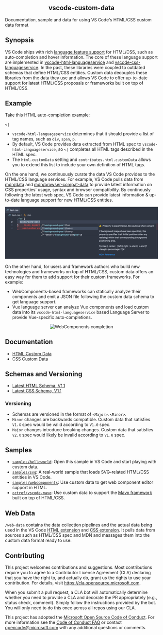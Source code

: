 <p>
  <h2 align="center">vscode-custom-data</h2>
  Documentation, sample and data for using VS Code's HTML/CSS custom data format.
</p>

## Synopsis

VS Code ships with rich [language feature support](https://code.visualstudio.com/api/language-extensions/programmatic-language-features) for HTML/CSS, such as auto-completion and hover information. The core of these language support are implemented in [vscode-html-languageservice](https://github.com/microsoft/vscode-html-languageservice) and [vscode-css-languageservice](https://github.com/microsoft/vscode-css-languageservice). In the past, these libraries were coupled to outdated schemas that define HTML/CSS entities. Custom data decouples these libraries from the data they use and allows VS Code to offer up-to-date support for latest HTML/CSS proposals or frameworks built on top of HTML/CSS.

## Example

Take this HTML auto-completion example:

`<|`

- `vscode-html-languageservice` determines that it should provide a list of tag names, such as `div`, `span`, `p`.
- By default, VS Code provides data extracted from HTML spec to `vscode-html-languageservice`, so `<|` completes all HTML tags described in the HTML spec.
- The `html.customData` setting and `contributes.html.customData` allows you to extend this list to include your own definition of HTML tags.

On the one hand, we continuously curate the data VS Code provides to the HTML/CSS language services. For example, VS Code pulls data from [mdn/data](https://github.com/mdn/data) and [mdn/browser-compat-data](https://github.com/mdn/browser-compat-data) to provide latest information on CSS properties' usage, syntax and browser compatibility. By continously following the latest web spec, VS Code can provide latest information & up-to-date language support for new HTML/CSS entities.

<div align="center">
  <img alt="CSS completion" src="./media/css-completion.png" width="680px">
</div>
<p></p>

On the other hand, for users and framework authors who build new technologies and frameworks on top of HTML/CSS, custom data offers an easy way for them to add support for their custom frameworks. For example:
- WebComponents-based frameworks can statically analyze their components and emit a JSON file following the custom data schema to get language support.
- Vue language server can analyze Vue components and load custom data into its `vscode-html-languageservice` based Language Server to provide Vue-specific auto-completions.

<div align="center">
  <img alt="WebComponents completion" src="./samples/webcomponents/demo.gif" width="680px">
</div>

## Documentation

- [HTML Custom Data](https://github.com/microsoft/vscode-html-languageservice/blob/master/docs/customData.md)
- [CSS Custom Data](https://github.com/microsoft/vscode-css-languageservice/blob/master/docs/customData.md)

## Schemas and Versioning

- [Latest HTML Schema, V1.1](https://github.com/microsoft/vscode-html-languageservice/blob/master/docs/customData.schema.json)
- [Latest CSS Schema, V1.1](https://github.com/microsoft/vscode-CSS-languageservice/blob/master/docs/customData.schema.json)

### Versioning

- Schemas are versioned in the format of `<Major>.<Minor>`.
- `Minor` changes are backwards compatible. Custom data that satisfies `V1.X` spec would be valid according to `V1.0` spec.
- `Major` changes introduce breaking changes. Custom data that satisfies `V2.X` spec would likely be invalid according to `V1.0` spec.

## Samples

- [`samples/helloworld`](./samples/helloworld): Open this sample in VS Code and start playing with custom data.
- [`samples/svg`](./samples/svg): A real-world sample that loads SVG-related HTML/CSS entities in VS Code.
- [`samples/webcomponents`](./samples/webcomponents): Use custom data to get web component editor support in HTML.
- [`octref/vscode-mavo`](https://github.com/octref/vscode-mavo): Use custom data to support the [Mavo framework](https://mavo.io) built on top of HTML/CSS.

## Web Data

`/web-data` contains the data collection pipelines and the actual data being used in the VS Code [HTML extension](https://github.com/microsoft/vscode/tree/master/extensions/html-language-features) and [CSS extension](https://github.com/microsoft/vscode/tree/master/extensions/css-language-features). It pulls data from sources such as HTML/CSS spec and MDN and massages them into the custom data format ready to use.

## Contributing

This project welcomes contributions and suggestions.  Most contributions require you to agree to a
Contributor License Agreement (CLA) declaring that you have the right to, and actually do, grant us
the rights to use your contribution. For details, visit https://cla.opensource.microsoft.com.

When you submit a pull request, a CLA bot will automatically determine whether you need to provide
a CLA and decorate the PR appropriately (e.g., status check, comment). Simply follow the instructions
provided by the bot. You will only need to do this once across all repos using our CLA.

This project has adopted the [Microsoft Open Source Code of Conduct](https://opensource.microsoft.com/codeofconduct/).
For more information see the [Code of Conduct FAQ](https://opensource.microsoft.com/codeofconduct/faq/) or
contact [opencode@microsoft.com](mailto:opencode@microsoft.com) with any additional questions or comments.
